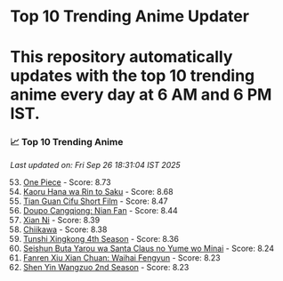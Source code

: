 # Top 10 Trending Anime Updater
# This repository automatically updates with the top 10 trending anime every day at 6 AM and 6 PM IST.

<!-- ANIME_LIST_START -->
### 📈 Top 10 Trending Anime

*Last updated on: Fri Sep 26 18:31:04 IST 2025*

53. [One Piece](https://myanimelist.net/anime/21) - Score: 8.73
70. [Kaoru Hana wa Rin to Saku](https://myanimelist.net/anime/59845) - Score: 8.68
162. [Tian Guan Cifu Short Film](https://myanimelist.net/anime/60988) - Score: 8.47
184. [Doupo Cangqiong: Nian Fan](https://myanimelist.net/anime/51039) - Score: 8.44
216. [Xian Ni](https://myanimelist.net/anime/55809) - Score: 8.39
219. [Chiikawa](https://myanimelist.net/anime/50250) - Score: 8.38
248. [Tunshi Xingkong 4th Season](https://myanimelist.net/anime/56524) - Score: 8.36
359. [Seishun Buta Yarou wa Santa Claus no Yume wo Minai](https://myanimelist.net/anime/57433) - Score: 8.24
370. [Fanren Xiu Xian Chuan: Waihai Fengyun](https://myanimelist.net/anime/60557) - Score: 8.23
377. [Shen Yin Wangzuo 2nd Season](https://myanimelist.net/anime/52684) - Score: 8.23

<!-- ANIME_LIST_END -->

